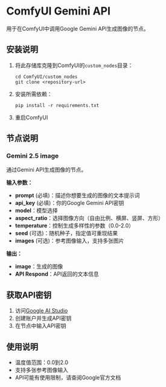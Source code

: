 # ComfyUI Gemini API

用于在ComfyUI中调用Google Gemini API生成图像的节点。

## 安装说明

1. 将此存储库克隆到ComfyUI的`custom_nodes`目录：
   ```
   cd ComfyUI/custom_nodes
   git clone <repository-url>
   ```

2. 安装所需依赖：
   ```
   pip install -r requirements.txt
   ```

3. 重启ComfyUI

## 节点说明

### Gemini 2.5 image

通过Gemini API生成图像的节点。

**输入参数：**
- **prompt** (必填)：描述你想要生成的图像的文本提示词
- **api_key** (必填)：你的Google Gemini API密钥
- **model**：模型选择
- **aspect_ratio**：选择图像方向（自由比例、横屏、竖屏、方形）
- **temperature**：控制生成多样性的参数（0.0-2.0）
- **seed** (可选)：随机种子，指定值可重现结果
- **images** (可选)：参考图像输入，支持多张图片

**输出：**
- **image**：生成的图像
- **API Respond**：API返回的文本信息

## 获取API密钥

1. 访问[Google AI Studio](https://aistudio.google.com/apikey)
2. 创建账户并生成API密钥
3. 在节点中输入API密钥

## 使用说明

- 温度值范围：0.0到2.0
- 支持多张参考图像输入
- API可能有使用限制，请查阅Google官方文档